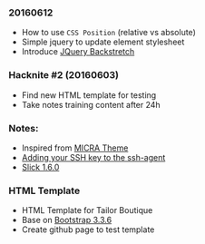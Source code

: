 ### 20160612
* How to use `CSS Position` (relative vs absolute)
* Simple jquery to update element stylesheet 
* Introduce [JQuery Backstretch](https://github.com/srobbin/jquery-backstretch)

### Hacknite #2 (20160603)
* Find new HTML template for testing
* Take notes training content after 24h

### Notes:
* Inspired from [MICRA Theme](http://bluemicra.myshopify.com/)
* [Adding your SSH key to the ssh-agent](https://help.github.com/articles/generating-a-new-ssh-key-and-adding-it-to-the-ssh-agent/)
* [Slick 1.6.0](https://github.com/kenwheeler/slick)

### HTML Template
* HTML Template for Tailor Boutique
* Base on [Bootstrap 3.3.6](http://getbootstrap.com/)
* Create github page to test template